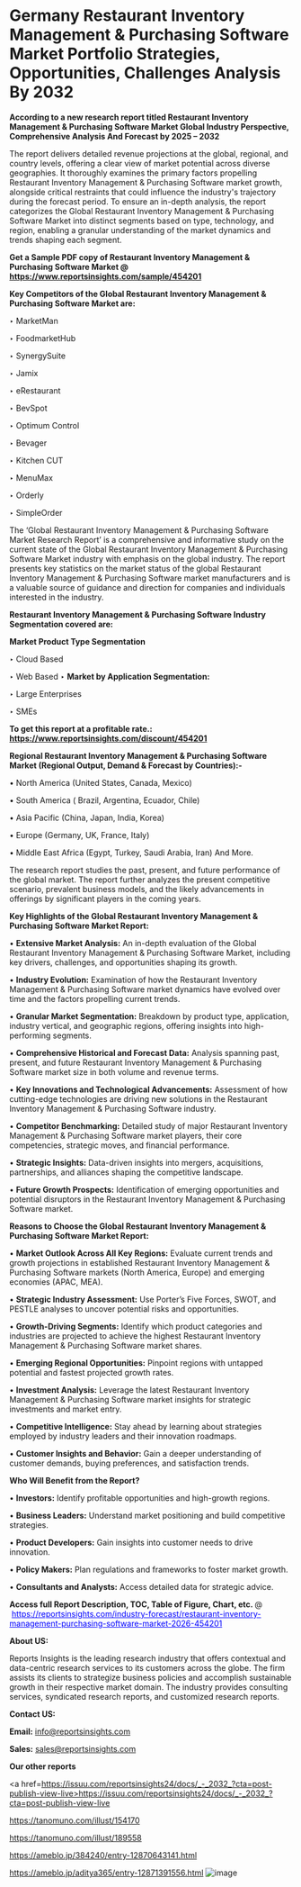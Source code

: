 # Germany Restaurant Inventory Management & Purchasing Software Market Portfolio Strategies, Opportunities, Challenges Analysis By 2032

<strong>According to a new research report titled Restaurant Inventory Management & Purchasing Software Market Global Industry Perspective, Comprehensive Analysis And Forecast by 2025 – 2032</strong>

The report delivers detailed revenue projections at the global, regional, and country levels, offering a clear view of market potential across diverse geographies. It thoroughly examines the primary factors propelling Restaurant Inventory Management & Purchasing Software market growth, alongside critical restraints that could influence the industry's trajectory during the forecast period. To ensure an in-depth analysis, the report categorizes the Global Restaurant Inventory Management & Purchasing Software Market into distinct segments based on type, technology, and region, enabling a granular understanding of the market dynamics and trends shaping each segment.

<strong>Get a Sample PDF copy of Restaurant Inventory Management & Purchasing Software Market </strong><strong>@<a href=https://www.reportsinsights.com/sample/454201 style=color:#0000ff;> https://www.reportsinsights.com/sample/454201</a></strong></font>

<strong>Key Competitors of the Global Restaurant Inventory Management & Purchasing Software Market are:</strong>

‣ MarketMan

‣ FoodmarketHub

‣ SynergySuite

‣ Jamix

‣ eRestaurant

‣ BevSpot

‣ Optimum Control

‣ Bevager

‣ Kitchen CUT

‣ MenuMax

‣ Orderly

‣ SimpleOrder

The ‘Global Restaurant Inventory Management & Purchasing Software Market Research Report’ is a comprehensive and informative study on the current state of the Global Restaurant Inventory Management & Purchasing Software Market industry with emphasis on the global industry. The report presents key statistics on the market status of the global Restaurant Inventory Management & Purchasing Software market manufacturers and is a valuable source of guidance and direction for companies and individuals interested in the industry.

<strong>Restaurant Inventory Management & Purchasing Software Industry Segmentation covered are:</strong>

<strong>Market Product Type Segmentation</strong>

‣ Cloud Based

‣ Web Based
‣ 
<strong>Market by Application Segmentation:</strong>

‣ Large Enterprises

‣ SMEs

<strong>To get this report at a profitable rate.: <a href=https://www.reportsinsights.com/discount/454201 style=color:#0000ff;>https://www.reportsinsights.com/discount/454201</a></strong></font>

<strong>Regional Restaurant Inventory Management & Purchasing Software Market (Regional Output, Demand &amp; Forecast by Countries):-</strong>

• North America (United States, Canada, Mexico)

• South America ( Brazil, Argentina, Ecuador, Chile)

• Asia Pacific (China, Japan, India, Korea)

• Europe (Germany, UK, France, Italy)

• Middle East Africa (Egypt, Turkey, Saudi Arabia, Iran) And More.

The research report studies the past, present, and future performance of the global market. The report further analyzes the present competitive scenario, prevalent business models, and the likely advancements in offerings by significant players in the coming years.

<strong>Key Highlights of the Global Restaurant Inventory Management & Purchasing Software Market Report:</strong>

• <strong>Extensive Market Analysis:</strong> An in-depth evaluation of the Global Restaurant Inventory Management & Purchasing Software Market, including key drivers, challenges, and opportunities shaping its growth.

• <strong>Industry Evolution:</strong> Examination of how the Restaurant Inventory Management & Purchasing Software market dynamics have evolved over time and the factors propelling current trends.

• <strong>Granular Market Segmentation:</strong> Breakdown by product type, application, industry vertical, and geographic regions, offering insights into high-performing segments.

• <strong>Comprehensive Historical and Forecast Data:</strong> Analysis spanning past, present, and future Restaurant Inventory Management & Purchasing Software market size in both volume and revenue terms.

• <strong>Key Innovations and Technological Advancements:</strong> Assessment of how cutting-edge technologies are driving new solutions in the Restaurant Inventory Management & Purchasing Software industry.

• <strong>Competitor Benchmarking:</strong> Detailed study of major Restaurant Inventory Management & Purchasing Software market players, their core competencies, strategic moves, and financial performance.

• <strong>Strategic Insights:</strong> Data-driven insights into mergers, acquisitions, partnerships, and alliances shaping the competitive landscape.

• <strong>Future Growth Prospects:</strong> Identification of emerging opportunities and potential disruptors in the Restaurant Inventory Management & Purchasing Software market.

<strong>Reasons to Choose the Global Restaurant Inventory Management & Purchasing Software Market Report:</strong>

• <strong>Market Outlook Across All Key Regions:</strong> Evaluate current trends and growth projections in established Restaurant Inventory Management & Purchasing Software markets (North America, Europe) and emerging economies (APAC, MEA).

• <strong>Strategic Industry Assessment:</strong> Use Porter’s Five Forces, SWOT, and PESTLE analyses to uncover potential risks and opportunities.

• <strong>Growth-Driving Segments:</strong> Identify which product categories and industries are projected to achieve the highest Restaurant Inventory Management & Purchasing Software market shares.

• <strong>Emerging Regional Opportunities:</strong> Pinpoint regions with untapped potential and fastest projected growth rates.

• <strong>Investment Analysis:</strong> Leverage the latest Restaurant Inventory Management & Purchasing Software market insights for strategic investments and market entry.

• <strong>Competitive Intelligence:</strong> Stay ahead by learning about strategies employed by industry leaders and their innovation roadmaps.

• <strong>Customer Insights and Behavior:</strong> Gain a deeper understanding of customer demands, buying preferences, and satisfaction trends.

<strong>Who Will Benefit from the Report?</strong>

• <strong>Investors:</strong> Identify profitable opportunities and high-growth regions.

• <strong>Business Leaders:</strong> Understand market positioning and build competitive strategies.

• <strong>Product Developers:</strong> Gain insights into customer needs to drive innovation.

• <strong>Policy Makers:</strong> Plan regulations and frameworks to foster market growth.

• <strong>Consultants and Analysts:</strong> Access detailed data for strategic advice.
</ul>
<strong>Access full Report Description, TOC, Table of Figure, Chart, etc. </strong>@  <a href=https://reportsinsights.com/industry-forecast/restaurant-inventory-management-purchasing-software-market-2026-454201 style=color:#0000ff;>https://reportsinsights.com/industry-forecast/restaurant-inventory-management-purchasing-software-market-2026-454201</a></font>

<strong><strong>About US</strong>:</strong>

Reports Insights is the leading research industry that offers contextual and data-centric research services to its customers across the globe. The firm assists its clients to strategize business policies and accomplish sustainable growth in their respective market domain. The industry provides consulting services, syndicated research reports, and customized research reports.

<strong>Contact US:</strong>

<p class=""""><b>Email:</b> <a href=mailto:info@reportsinsights.com>info@reportsinsights.com</a></p>
<p class=""""><b>Sales:</b> <a href=mailto:sales@reportsinsights.com>sales@reportsinsights.com</a></p>

<strong>Our other reports</strong>

<a href=https://issuu.com/reportsinsights24/docs/_-_2032_?cta=post-publish-view-live>https://issuu.com/reportsinsights24/docs/_-_2032_?cta=post-publish-view-live</a>

<a href=https://tanomuno.com/illust/154170>https://tanomuno.com/illust/154170</a>

<a href=https://tanomuno.com/illust/189558>https://tanomuno.com/illust/189558</a>

<a href=https://ameblo.jp/384240/entry-12870643141.html>https://ameblo.jp/384240/entry-12870643141.html</a>

<a href=https://ameblo.jp/aditya365/entry-12871391556.html>https://ameblo.jp/aditya365/entry-12871391556.html</a>
![image](https://github.com/user-attachments/assets/597e6711-a002-4f84-a7c2-0d6a55108b77)
